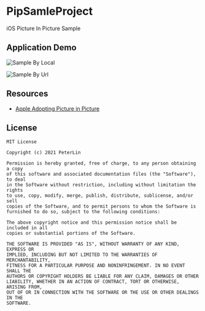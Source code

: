# PipSamleProject
iOS Picture In Picture Sample

## Application Demo

![Sample By Local](https://drive.google.com/file/d/1krgNC-Zp8Hw23HFWV-fCXWHNOjr65ETB/view?usp=sharing)

![Sample By Url](https://drive.google.com/file/d/1apcHrzunrEr9w5ON7oapSsvJjVYkY6C-/view?usp=sharing)

## Resources

- [Apple Adopting Picture in Picture](https://developer.apple.com/documentation/avkit/adopting_picture_in_picture_in_a_custom_player)

## License
```
MIT License

Copyright (c) 2021 PeterLin

Permission is hereby granted, free of charge, to any person obtaining a copy
of this software and associated documentation files (the "Software"), to deal
in the Software without restriction, including without limitation the rights
to use, copy, modify, merge, publish, distribute, sublicense, and/or sell
copies of the Software, and to permit persons to whom the Software is
furnished to do so, subject to the following conditions:

The above copyright notice and this permission notice shall be included in all
copies or substantial portions of the Software.

THE SOFTWARE IS PROVIDED "AS IS", WITHOUT WARRANTY OF ANY KIND, EXPRESS OR
IMPLIED, INCLUDING BUT NOT LIMITED TO THE WARRANTIES OF MERCHANTABILITY,
FITNESS FOR A PARTICULAR PURPOSE AND NONINFRINGEMENT. IN NO EVENT SHALL THE
AUTHORS OR COPYRIGHT HOLDERS BE LIABLE FOR ANY CLAIM, DAMAGES OR OTHER
LIABILITY, WHETHER IN AN ACTION OF CONTRACT, TORT OR OTHERWISE, ARISING FROM,
OUT OF OR IN CONNECTION WITH THE SOFTWARE OR THE USE OR OTHER DEALINGS IN THE
SOFTWARE.
```
